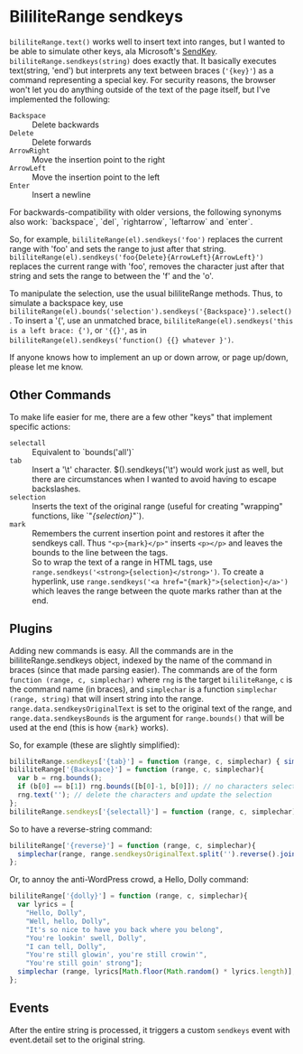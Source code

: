 # BililiteRange sendkeys

`bililiteRange.text()` works well to insert text into ranges, but I wanted to be able to 
simulate other keys, ala Microsoft's [SendKey](https://docs.microsoft.com/en-us/dotnet/api/system.windows.forms.sendkeys?view=netcore-3.1).
`bililiteRange.sendkeys(string)` does exactly that. It basically executes text(string, 'end')
but interprets any text between braces (`'{key}'`) as a command representing a special key.
For security reasons, the browser won't let you do anything outside of the text of the page itself,
but I've implemented the following:

<dl>
<dt><code>Backspace</code></dt>
<dd>Delete backwards</dd>
<dt><code>Delete</code></dt>
<dd>Delete forwards</dd>
<dt><code>ArrowRight</code></dt>
<dd>Move the insertion point to the right</dd>
<dt><code>ArrowLeft</code></dt>
<dd>Move the insertion point to the left</dd>
<dt><code>Enter</code></dt>
<dd>Insert a newline</dd>
</dl>
For backwards-compatibility with older versions, the following synonyms also work: `backspace`, `del`, `rightarrow`, `leftarrow` and `enter`.

So, for example, `bililiteRange(el).sendkeys('foo')` replaces the current range with 'foo' and sets the range to just 
after that string. `bililiteRange(el).sendkeys('foo{Delete}{ArrowLeft}{ArrowLeft}')` replaces the current range with 'foo', 
removes the character just after that string and sets the range to between the 'f' and the 'o'.

To manipulate the selection, use the usual bililiteRange methods. Thus, to simulate a backspace key, 
use `bililiteRange(el).bounds('selection').sendkeys('{Backspace}').select()`.
To insert a '{', use an unmatched brace, `bililiteRange(el).sendkeys('this is a left brace: {')`, or `'{{}'`, 
as in `bililiteRange(el).sendkeys('function() {{} whatever }')`.

If anyone knows how to implement an up or down arrow, or page up/down, please let me know.

## Other Commands

To make life easier for me, there are a few other "keys" that implement specific actions:

<dl>
<dt><code>selectall</code></dt>
<dd>Equivalent to `bounds('all')`</dd>
<dt><code>tab</code></dt>
<dd>Insert a '\t' character. $().sendkeys('\t') would work just as well, but there are circumstances 
when I wanted to avoid having to escape backslashes.</dd>
<dt><code>selection</code></dt>
<dd>Inserts the text of the original range (useful for creating "wrapping" functions, like `"<em>{selection}</em>"`).</dd>
<dt><code>mark</code></dt>
<dd>Remembers the current insertion point and restores it after the sendkeys call. 
Thus <code>"&lt;p&gt;{mark}&lt;/p&gt;"</code> inserts <code>&lt;p&gt;&lt;/p&gt;</code> and leaves the bounds to the line between the tags.</dd>
<dd>So to wrap the text of a range in HTML tags, use <code>range.sendkeys('&lt;strong&gt;{selection}&lt;/strong&gt;')</code>. 
To create a hyperlink, use <code>range.sendkeys('&lt;a href=&quot;{mark}&quot;&gt;{selection}&lt;/a&gt;')</code> which leaves the range 
between the quote marks rather than at the end.<dd>
</dl>

## Plugins

Adding new commands is easy. All the commands are in the bililiteRange.sendkeys object, 
indexed by the name of the command in braces (since that made parsing easier). 
The commands are of the form `function (range, c, simplechar)` where `rng` is the target `bililiteRange`, `c` is the command name 
(in braces), and `simplechar` is a function `simplechar (range, string)` that will insert string into the range. 
`range.data.sendkeysOriginalText` is set to the original text of the range, 
and `range.data.sendkeysBounds` is the argument for `range.bounds()` that will be used at the end (this is how `{mark}` works).

So, for example (these are slightly simplified):

```js
bililiteRange.sendkeys['{tab}'] = function (range, c, simplechar) { simplechar(rng, '\t') };
bililiteRange['{Backspace}'] = function (range, c, simplechar){
  var b = rng.bounds();
  if (b[0] == b[1]) rng.bounds([b[0]-1, b[0]]); // no characters selected; it's just an insertion point. Remove the previous character
  rng.text(''); // delete the characters and update the selection
};
bililiteRange.sendkeys['{selectall}'] = function (range, c, simplechar) { rng.bounds('all') };
```

So to have a reverse-string command:

```js
bililiteRange['{reverse}'] = function (range, c, simplechar){
  simplechar(range, range.sendkeysOriginalText.split('').reverse().join(''));
};
```

Or, to annoy the anti-WordPress crowd, a Hello, Dolly command:

```js
bililiteRange['{dolly}'] = function (range, c, simplechar){
  var lyrics = [
    "Hello, Dolly",
    "Well, hello, Dolly",
    "It's so nice to have you back where you belong",
    "You're lookin' swell, Dolly",
    "I can tell, Dolly",
    "You're still glowin', you're still crowin'",
    "You're still goin' strong"];
  simplechar (range, lyrics[Math.floor(Math.random() * lyrics.length)];
};
```

## Events

After the entire string is processed, it triggers a custom `sendkeys` event with event.detail set to the original string.